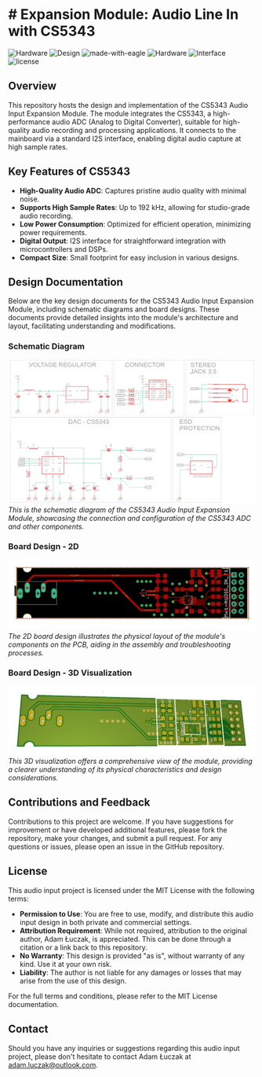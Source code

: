 # # Expansion Module: Audio Line In with CS5343

![Hardware](https://img.shields.io/badge/Hardware-PCB-red)
![Design](https://img.shields.io/badge/Design-Schematic-blue)
![made-with-eagle](https://img.shields.io/badge/Made%20with-Eagle-blue.svg)
![Hardware](https://img.shields.io/badge/Hardware-Expansion%20Module-blue)
![Interface](https://img.shields.io/badge/Interface-I2S-yellow)
![license](https://img.shields.io/badge/license-MIT-green)

## Overview
This repository hosts the design and implementation of the CS5343 Audio Input Expansion Module. The module integrates the CS5343, a high-performance audio ADC (Analog to Digital Converter), suitable for high-quality audio recording and processing applications. It connects to the mainboard via a standard I2S interface, enabling digital audio capture at high sample rates.

## Key Features of CS5343
- **High-Quality Audio ADC**: Captures pristine audio quality with minimal noise.
- **Supports High Sample Rates**: Up to 192 kHz, allowing for studio-grade audio recording.
- **Low Power Consumption**: Optimized for efficient operation, minimizing power requirements.
- **Digital Output**: I2S interface for straightforward integration with microcontrollers and DSPs.
- **Compact Size**: Small footprint for easy inclusion in various designs.

## Design Documentation

Below are the key design documents for the CS5343 Audio Input Expansion Module, including schematic diagrams and board designs. These documents provide detailed insights into the module's architecture and layout, facilitating understanding and modifications.

### Schematic Diagram
![Schematic Diagram](media/sch.png)
*This is the schematic diagram of the CS5343 Audio Input Expansion Module, showcasing the connection and configuration of the CS5343 ADC and other components.*

### Board Design - 2D
![Board Design - 2D](media/brd.png)
*The 2D board design illustrates the physical layout of the module's components on the PCB, aiding in the assembly and troubleshooting processes.*

### Board Design - 3D Visualization
![Board Design - 3D Visualization](media/brd_3D.png)
*This 3D visualization offers a comprehensive view of the module, providing a clearer understanding of its physical characteristics and design considerations.*

## Contributions and Feedback
Contributions to this project are welcome. If you have suggestions for improvement or have developed additional features, please fork the repository, make your changes, and submit a pull request. For any questions or issues, please open an issue in the GitHub repository.

## License
This audio input project is licensed under the MIT License with the following terms:

- **Permission to Use**: You are free to use, modify, and distribute this audio input design in both private and commercial settings.
- **Attribution Requirement**: While not required, attribution to the original author, Adam Łuczak, is appreciated. This can be done through a citation or a link back to this repository.
- **No Warranty**: This design is provided "as is", without warranty of any kind. Use it at your own risk.
- **Liability**: The author is not liable for any damages or losses that may arise from the use of this design.

For the full terms and conditions, please refer to the MIT License documentation.

## Contact
Should you have any inquiries or suggestions regarding this audio input project, please don't hesitate to contact Adam Łuczak at adam.luczak@outlook.com.
